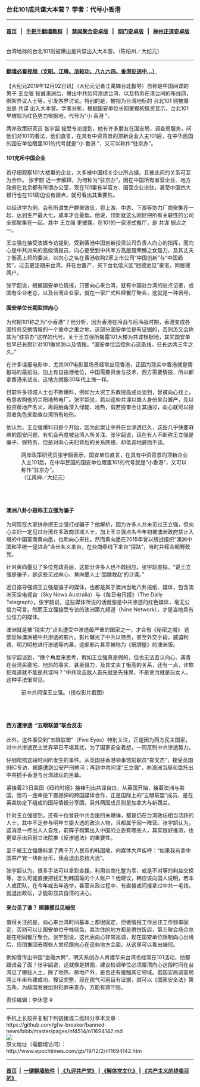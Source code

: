 ### 台北101成共谍大本营？ 学者：代号小香港
------------------------

#### [首页](https://github.com/gfw-breaker/banned-news/blob/master/README.md) &nbsp;&nbsp;|&nbsp;&nbsp; [手把手翻墙教程](https://github.com/gfw-breaker/guides/wiki) &nbsp;&nbsp;|&nbsp;&nbsp; [禁闻聚合安卓版](https://github.com/gfw-breaker/bn-android) &nbsp;&nbsp;|&nbsp;&nbsp; [网门安卓版](https://github.com/oGate2/oGate) &nbsp;&nbsp;|&nbsp;&nbsp; [神州正道安卓版](https://github.com/SzzdOgate/update) 



<div><img alt="" class="aligncenter wp-post-image" src="http://i.epochtimes.com/assets/uploads/2018/12/1808231139272378-600x400.jpg"/>
<div class="red16 caption">
 <p>
  台湾地标的台北101则被爆出是共谍出入大本营。（陈柏州／大纪元）
 </p>
</div>
</div><hr/>

#### [翻墙必看视频（文昭、江峰、法轮功、八九六四、香港反送中...）](https://github.com/gfw-breaker/banned-news/blob/master/pages/links.md)

<div><p>
 【大纪元2019年12月02日讯】（大纪元记者江禹婵台北报导）自称是中国间谍的男子
 <ok href="http://www.epochtimes.com/gb/tag/%E7%8E%8B%E7%AB%8B%E5%BC%BA.html">
  王立强
 </ok>
 投诚澳洲后，爆出中共如何渗透台湾，以及特务在港台间的布线网，绑架异议人士等，引发各界讨论。特别的是，被视为台湾地标的
 <ok href="http://www.epochtimes.com/gb/tag/%E5%8F%B0%E5%8C%97101.html">
  台北101
 </ok>
 则被爆出是
 <ok href="http://www.epochtimes.com/gb/tag/%E5%85%B1%E8%B0%8D.html">
  共谍
 </ok>
 出入大本营。学者分析，根据国安单位长期掌握的情资显示，台北101早被视为红色势力根据地，代号为“小
 <ok href="http://www.epochtimes.com/gb/tag/%E9%A6%99%E6%B8%AF.html">
  香港
 </ok>
 ”。
</p>
<p>
 两岸政策研究员
 <ok href="http://www.epochtimes.com/gb/tag/%E5%BC%A0%E5%AE%87%E9%9F%B6.html">
  张宇韶
 </ok>
 接受专访提到，他有许多朋友在国安局、调查局服务，问他们对101的看法，他们直言，在具有中资背景的顶新企业入主101后，在中华民国的国安单位眼里101的代号就是“小
 <ok href="http://www.epochtimes.com/gb/tag/%E9%A6%99%E6%B8%AF.html">
  香港
 </ok>
 ”，又可以称作“驻京办”。
</p>
<h4>
 101充斥中国企业
</h4>
<p>
 若仔细观察101大楼里的企业，大多被中国相关企业所占据，且彼此间的关系可互为合作。
 <ok href="http://www.epochtimes.com/gb/tag/%E5%BC%A0%E5%AE%87%E9%9F%B6.html">
  张宇韶
 </ok>
 近一步解释，为何称为“驻京办”，因在中国所有省营企业、地方政府在北京都有所谓办公室，现在101里有半官方、国营企业进驻，甚至中国四大银行也在101周边设有据点，就可看出其重要性。
</p>
<p>
 以经济学为例，会有所谓生产群聚效应，将上游、中游、下游等协力厂商聚集在一起，达到生产最大化，成本才会最低。他说，顶新就这么刚好把所有关联性的公司全部聚集在一起，其中
 <ok href="http://www.epochtimes.com/gb/tag/%E7%8E%8B%E7%AB%8B%E5%BC%BA.html">
  王立强
 </ok>
 更披露，在101的一家港式餐厅，是
 <ok href="http://www.epochtimes.com/gb/tag/%E5%85%B1%E8%B0%8D.html">
  共谍
 </ok>
 据点之一。
</p>
<p>
 王立强在接受澳媒专访提到，受到香港中国创新投资公司负责人向心的指挥，而向心是中共派来的高级情报员，向心更受到中共军方高层聂荣臻之女聂力，及其丈夫丁衡高上将的委派，以向心之名在香港收购2家上市公司“中国创新”与“中国趋势”，过去更定期来台湾，并在台置产，买下台北信义区“冠德远见”豪宅，同层楼两户。
</p>
<p>
 张宇韶说，根据国安单位情报，只要向心来台湾，就有中国驻台湾的驻点记者，或国有企业老总，以及台湾企业家，就在一家广式料理餐厅聚会，这就是一种讯号。
</p>
<h4>
 国安单位长期监控向心
</h4>
<p>
 为何把101称之为“小香港”？他分析，因为香港在冷战与后冷战时期，香港变成各国特务交换情报的一个重中之重之地，这部分国安单位是有证据的，否则怎又会称其为“驻京办”这样的代号。关于王立强所揭露101大楼为共谍根据地，其实国安单位早已长期针对101做侦防以及情搜。“国安单位监控向心这条线，已长达两三年之久。”
</p>
<p>
 在许多谍报电影中，尤其007电影里场景经常出现香港，正因为现实中香港就是情报站的最前沿，加上有自由港地位，中国需要资金与技术，西方需要情报，所以都拿香港来试点，这地方就像30年代上海一样。
</p>
<p>
 目前许多领域人士也不断爆料，例如台大资工系教授高成炎谈到，曾被向心找上，有意收购他的兰阳地热电厂。张宇韶说，若以这些共谍以商人身份来台置产，先以投资房地产名义，再将触角深入绿能、地热，假若投审会让其通过，向心就可以投资者角色来勘查台湾所有地形。
</p>
<p>
 他认为，王立强爆料只是个开始，因为此案让中共在台渗透已久，这些几乎快要麻痹的国安问题，有机会再度被台湾人所关注。张宇韶说，现在有人不断称王立强是骗子、假特务，但是对向心夫妇背后的关系网络，却低调地避而不谈。
</p>
<figure class="wp-caption aligncenter" id="attachment_9668125" style="width: 450px">
 <ok href="http://i.epochtimes.com/assets/uploads/2017/09/20170925-nina-Taipei-403.jpg">
  <img alt="" class="size-full wp-image-9668125" src="http://i.epochtimes.com/assets/uploads/2017/09/20170925-nina-Taipei-403.jpg"/>
 </ok>
 <br/><figcaption class="wp-caption-text">
  两岸政策研究员张宇韶表示，国安单位直言，在具有中资背景的顶新企业入主101后，在中华民国的国安单位眼里101的代号就是“小香港”，又可以称作“驻京办”。
  <br/>
  （江禹婵／大纪元）
 </figcaption><br/>
</figure><br/>
<h4>
 澳洲八卦小报称王立强为骗子
</h4>
<p>
 为何现在大家拼命把王立强打成骗子？他解析，因为许多人并未见过王立强，但向心夫妇一定见过台湾许多政商领域人士，加上王立强点名今年初被澳洲政府禁止入境的中国富商黄向墨，也和向心来往。然而黄向墨在2015年曾以统战组织“澳洲中国和平统一促进会”会长名义来台，在台商牵线下来台“探路”，当时并拜会朝野政党。
</p>
<p>
 针对黄向墨见了多位党政高层，这部分许多人也不敢回应。张宇韶直指，“说王立强是骗子，是这些见过向心、黄向墨人士‘围魏救赵’的计谋。”
</p>
<p>
 近日报导强调王立强是骗子的媒体，也都是属于澳洲当地八卦报纸、媒体，包含澳洲天空电视台（Sky News Australia）与《每日电讯报》（The Daily Telegraph）。张宇韶说，这些媒体所说的话就像是中共渗透的红色媒体，毫无公信力可言。然而王立强接受专访的澳洲第九频道（Nine Network），才是当地具有公信力的媒体。
</p>
<p>
 澳洲就是被“锐实力”点名遭受中渗透最严重的国家之一，才会有《秘密之城》 这部反映澳洲被中共渗透的影片。影片曝光了中共以特务，甚至外交手段，威迫利诱、明刀明枪进行渗透等内幕，这部影片甚至被称为《纸牌屋》的澳洲版。
</p>
<p>
 张宇韶谈到，“换个角度来思考，假如王立强真是假的，但也无法否认向心、龚青在台湾买豪宅、地热的事实，甚至聂力，及其丈夫丁衡高的关系，还有一点，诈欺犯难道就不能是共谍吗？”中共攻击敌人首先就是先抹黑，不是贪污就是玩女人，这种手法很常见。
</p>
<figure class="wp-caption aligncenter" id="attachment_11686131" style="width: 600px">
 <ok href="http://i.epochtimes.com/assets/uploads/2019/11/019-11-2811.32.jpg">
  <img alt="" class="size-large wp-image-11686131" src="http://i.epochtimes.com/assets/uploads/2019/11/019-11-2811.32-600x394.jpg"/>
 </ok>
 <br/><figcaption class="wp-caption-text">
  前中共间谍王立强。（授权影片截图）
 </figcaption><br/>
</figure><br/>
<h4>
 西方遭渗透  “五眼联盟”联合反击
</h4>
<p>
 此外，这件事受到“五眼联盟”（Five Eyes）特别关注，正是因为西方民主国家，对中共渗透民主世界早已不堪其扰，为了国家安全着想，一同反制中共渗透势力。
</p>
<p>
 仔细爬梳这段时间所发生的事件。从英国驻香港领事馆前职员“郑文杰”，接受英国BBC专访，揭露遭到公安严刑拷问；再到中共间谍“王立强”，向澳洲当局和盘托出中共插手香港与台湾政坛的黑幕。
</p>
<p>
 紧接着23日美国《纽约时报》接棒刊出共谍自白，从英国开始，接着澳洲与美国，恰巧一连串投下震撼弹的跨国媒体合作，正是国际上的“五眼联盟”成员，是在英美协定下组成的国际情报分享团，另外两国成员则是加拿大与新西兰。
</p>
<p>
 针对王立强提到，还有十位曾获中共金援的未爆弹，都是仍在台湾政坛相当活跃的人士，其中不乏参与明年立委大选的政治人物，且都属于同一阵营。张宇韶认为，这消息一传出人人自危，前阵子频繁出入中国的立委有哪些人，其实很好推测，也更显示出目前立法院推《反渗透法》的重要性。
</p>
<p>
 至于被王立强爆料拿了两千万人民币的韩国瑜，向媒体大声疾呼：“如果我有拿中国共产党一块新台币，我会退出总统大选”。
</p>
<p>
 张宇韶认为，很多手法可以拿到金援，利用台商化整为零，或是不对等的利益交换等，怎么可能直接把钱汇到韩国瑜的个人账户？他建议，韩应该向国人说明，若本人或团队，在今年或去年选举，甚至从政过程中，有直接或间接拿过中共一毛钱，就退出政坛，才能彰显其自清的决心。
</p>
<h4>
 来台见了谁？ 顺藤摸瓜见端倪
</h4>
<p>
 值得关注的是，向心来台湾时间基本上都很固定，但做情报工作忌讳工作频率固定，否则可以让国安单位守株待兔，其次住的地方都是君悦饭店，第三聚会场合总是在相同餐厅聚会。张宇韶说，这代表向心非常高调，现在国安单位限制向心出境后，应倒推回去哪些人曾经跟向心在这些地方会面，从这里可以看出端倪。
</p>
<p>
 例如曾传出中国“金融大鳄”、明天系创办人肖建华来台湾也经常在101活动，他都跟谁会了面？张宇韶说，这就像是拼图，建议检调单位必须厘清向心这段时间在台湾见了哪些人士，除了地热、房地产外，是否还有接触其它领域。若国安局调查局两三年来布建成功、搜证完整，现在民气可用且有证据，就可以《国家安全法》第五条，为敌国发展组织犯罪来查办，方能有效吓阻。
</p>
<p>
 责任编辑：李沐恩 #
</p>
</div>
<hr/>
手机上长按并复制下列链接或二维码分享本文章：<br/>
https://github.com/gfw-breaker/banned-news/blob/master/pages/nf4514/n11694142.md <br/>
<a href='https://github.com/gfw-breaker/banned-news/blob/master/pages/nf4514/n11694142.md'><img src='https://github.com/gfw-breaker/banned-news/blob/master/pages/nf4514/n11694142.md.png'/></a> <br/>
原文地址（需翻墙访问）：http://www.epochtimes.com/gb/19/12/2/n11694142.htm


------------------------
#### [首页](https://github.com/gfw-breaker/banned-news/blob/master/README.md) &nbsp;|&nbsp; [一键翻墙软件](https://github.com/gfw-breaker/nogfw/blob/master/README.md) &nbsp;| [《九评共产党》](https://github.com/gfw-breaker/9ping.md/blob/master/README.md#九评之一评共产党是什么) | [《解体党文化》](https://github.com/gfw-breaker/jtdwh.md/blob/master/README.md) | [《共产主义的终极目的》](https://github.com/gfw-breaker/gczydzjmd.md/blob/master/README.md)


<img src='http://gfw-breaker.win/banned-news/pages/nf4514/n11694142.md' width='0px' height='0px'/>